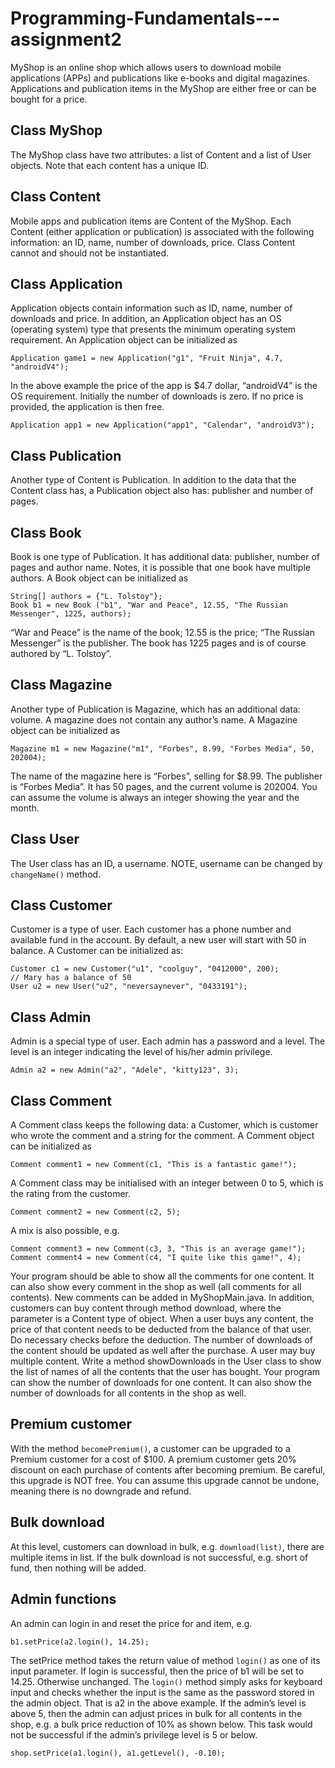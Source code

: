 # Programming-Fundamentals---assignment2
MyShop is an online shop which allows users to download mobile applications (APPs) and publications like e-books and digital magazines. Applications and publication items in the MyShop are either free or can be bought for a price. 
## Class MyShop
The MyShop class have two attributes: a list of Content and a list of User objects. Note that each
content has a unique ID. 
## Class Content
Mobile apps and publication items are Content of the MyShop. Each Content (either application
or publication) is associated with the following information: an ID, name, number of downloads,
price. Class Content cannot and should not be instantiated.
## Class Application
Application objects contain information such as ID, name, number of downloads and price. In
addition, an Application object has an OS (operating system) type that presents the minimum
operating system requirement. An Application object can be initialized as
```
Application game1 = new Application("g1", "Fruit Ninja", 4.7,
"androidV4");
```
In the above example the price of the app is $4.7 dollar, “androidV4” is the OS requirement.
Initially the number of downloads is zero.
If no price is provided, the application is then free.
```
Application app1 = new Application("app1", "Calendar", "androidV3");
```
## Class Publication
Another type of Content is Publication. In addition to the data that the Content class has, a
Publication object also has: publisher and number of pages. 
## Class Book
Book is one type of Publication. It has additional data: publisher, number of pages and author
name. Notes, it is possible that one book have multiple authors.
A Book object can be initialized as
```
String[] authors = {"L. Tolstoy"};
Book b1 = new Book ("b1", "War and Peace", 12.55, "The Russian Messenger", 1225, authors);
```
“War and Peace” is the name of the book; 12.55 is the price; “The Russian Messenger” is the
publisher. The book has 1225 pages and is of course authored by “L. Tolstoy”. 
## Class Magazine
Another type of Publication is Magazine, which has an additional data: volume. A magazine does
not contain any author’s name. A Magazine object can be initialized as
```
Magazine m1 = new Magazine("m1", "Forbes", 8.99, "Forbes Media", 50, 202004);
```
The name of the magazine here is “Forbes”, selling for $8.99. The publisher is “Forbes Media”.
It has 50 pages, and the current volume is 202004. You can assume the volume is always an
integer showing the year and the month.
## Class User
The User class has an ID, a username. NOTE, username can be changed by `changeName()`
method.
## Class Customer
Customer is a type of user. Each customer has a phone number and available fund in the
account. By default, a new user will start with 50 in balance. A Customer can be initialized as:
```
Customer c1 = new Customer("u1", "coolguy", "0412000", 200);
// Mary has a balance of 50
User u2 = new User("u2", "neversaynever", "0433191"); 
```
## Class Admin
Admin is a special type of user. Each admin has a password and a level. The level is an integer
indicating the level of his/her admin privilege.
```
Admin a2 = new Admin("a2", "Adele", "kitty123", 3); 
```
## Class Comment
A Comment class keeps the following data: a Customer, which is customer who wrote the
comment and a string for the comment. A Comment object can be initialized as
```
Comment comment1 = new Comment(c1, "This is a fantastic game!");
```
A Comment class may be initialised with an integer between 0 to 5, which is the rating from the
customer.
```
Comment comment2 = new Comment(c2, 5);
```
A mix is also possible, e.g.
```
Comment comment3 = new Comment(c3, 3, "This is an average game!");
Comment comment4 = new Comment(c4, "I quite like this game!", 4); 
```
Your program should be able to show all the comments for one content. It can also show every
comment in the shop as well (all comments for all contents). New comments can be added in
MyShopMain.java.
In addition, customers can buy content through method download, where the parameter is a Content
type of object. When a user buys any content, the price of that content needs to be deducted from
the balance of that user. Do necessary checks before the deduction. The number of downloads of
the content should be updated as well after the purchase.
A user may buy multiple content. Write a method showDownloads in the User class to show the list of
names of all the contents that the user has bought.
Your program can show the number of downloads for one content. It can also show the number of
downloads for all contents in the shop as well. 
## Premium customer
With the method `becomePremium()`, a customer can be upgraded to a Premium customer for a
cost of $100. A premium customer gets 20% discount on each purchase of contents after
becoming premium. Be careful, this upgrade is NOT free.
You can assume this upgrade cannot be undone, meaning there is no downgrade and refund. 
## Bulk download
At this level, customers can download in bulk, e.g. `download(list)`, there are multiple items in list.
If the bulk download is not successful, e.g. short of fund, then nothing will be added.
## Admin functions
An admin can login in and reset the price for and item, e.g.
```
b1.setPrice(a2.login(), 14.25);
```
The setPrice method takes the return value of method `login()` as one of its input parameter. If
login is successful, then the price of b1 will be set to 14.25. Otherwise unchanged.
The `login()` method simply asks for keyboard input and checks whether the input is the same as
the password stored in the admin object. That is a2 in the above example.
If the admin’s level is above 5, then the admin can adjust prices in bulk for all contents in the
shop, e.g. a bulk price reduction of 10% as shown below. This task would not be successful if
the admin’s privilege level is 5 or below.
```
shop.setPrice(a1.login(), a1.getLevel(), -0.10);
```

